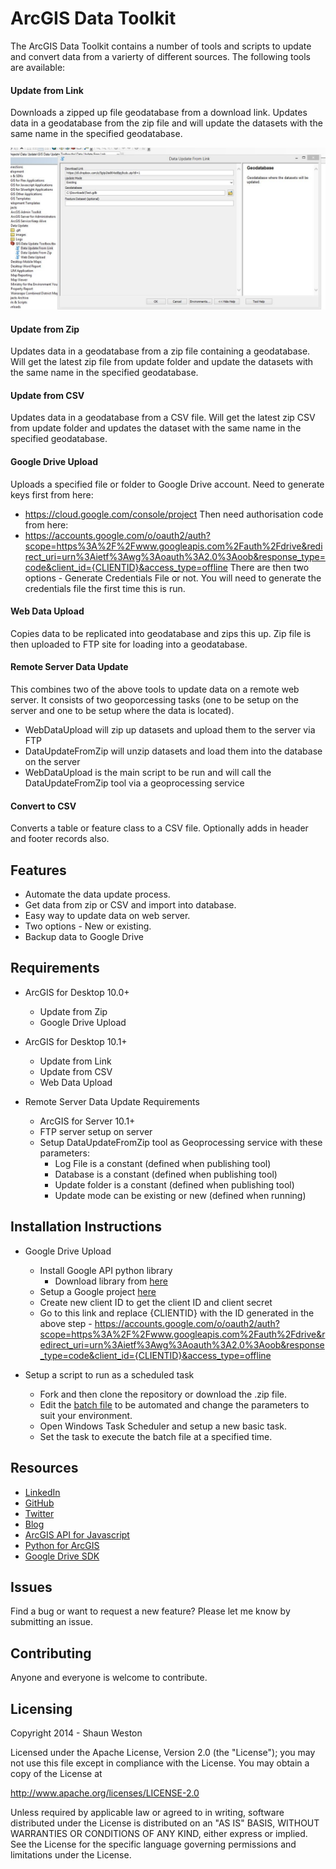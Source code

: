 # ArcGIS Data Toolkit

The ArcGIS Data Toolkit contains a number of tools and scripts to update and convert data from a varierty of different sources. The following tools are available:

#### Update from Link
Downloads a zipped up file geodatabase from a download link. Updates data in a geodatabase from the zip file and 
will update the datasets with the same name in the specified geodatabase.

![DataUpdateFromLinkScreenshot](/images/DataUpdateFromLinkScreenshot.jpg)

#### Update from Zip
Updates data in a geodatabase from a zip file containing a geodatabase. Will get the latest zip file from update folder and 
update the datasets with the same name in the specified geodatabase.

#### Update from CSV
Updates data in a geodatabase from a CSV file. Will get the latest zip CSV from update folder and 
updates the dataset with the same name in the specified geodatabase.

#### Google Drive Upload
Uploads a specified file or folder to Google Drive account. 
Need to generate keys first from here: 
* https://cloud.google.com/console/project 
Then need authorisation code from here: 
* https://accounts.google.com/o/oauth2/auth?scope=https%3A%2F%2Fwww.googleapis.com%2Fauth%2Fdrive&redirect_uri=urn%3Aietf%3Awg%3Aoauth%3A2.0%3Aoob&response_type=code&client_id={CLIENTID}&access_type=offline 
There are then two options - Generate Credentials File or not. You will need to generate the credentials file the first time this is run.

#### Web Data Upload
Copies data to be replicated into geodatabase and zips this up. Zip file is then uploaded to FTP site 
for loading into a geodatabase.

#### Remote Server Data Update
This combines two of the above tools to update data on a remote web server. It consists of two geoporcessing tasks (one to be
setup on the server and one to be setup where the data is located).

* WebDataUpload will zip up datasets and upload them to the server via FTP
* DataUpdateFromZip will unzip datasets and load them into the database on the server
* WebDataUpload is the main script to be run and will call the DataUpdateFromZip tool via a geoprocessing service

#### Convert to CSV
Converts a table or feature class to a CSV file. Optionally adds in header and footer records also.


## Features

* Automate the data update process.
* Get data from zip or CSV and import into database.
* Easy way to update data on web server.
* Two options - New or existing.
* Backup data to Google Drive


## Requirements

* ArcGIS for Desktop 10.0+
	* Update from Zip
	* Google Drive Upload

* ArcGIS for Desktop 10.1+
	* Update from Link
	* Update from CSV
	* Web Data Upload

* Remote Server Data Update Requirements
	* ArcGIS for Server 10.1+
	* FTP server setup on server
	* Setup DataUpdateFromZip tool as Geoprocessing service with these parameters:
		* Log File is a constant (defined when publishing tool)
		* Database is a constant (defined when publishing tool)
		* Update folder is a constant (defined when publishing tool)
		* Update mode can be existing or new (defined when running)


## Installation Instructions

* Google Drive Upload
	* Install Google API python library
		* Download library from [here](https://code.google.com/p/google-api-python-client) 
	* Setup a Google project [here](https://cloud.google.com/console/project)
	* Create new client ID to get the client ID and client secret
	* Go to this link and replace {CLIENTID} with the ID generated in the above step - https://accounts.google.com/o/oauth2/auth?scope=https%3A%2F%2Fwww.googleapis.com%2Fauth%2Fdrive&redirect_uri=urn%3Aietf%3Awg%3Aoauth%3A2.0%3Aoob&response_type=code&client_id={CLIENTID}&access_type=offline

* Setup a script to run as a scheduled task
	* Fork and then clone the repository or download the .zip file. 
	* Edit the [batch file](/Examples) to be automated and change the parameters to suit your environment.
	* Open Windows Task Scheduler and setup a new basic task.
	* Set the task to execute the batch file at a specified time.


## Resources

* [LinkedIn](http://www.linkedin.com/in/sfweston)
* [GitHub](https://github.com/WestonSF)
* [Twitter](https://twitter.com/Westonelli)
* [Blog](http://westonelli.wordpress.com)
* [ArcGIS API for Javascript](https://developers.arcgis.com/en/javascript)
* [Python for ArcGIS](http://resources.arcgis.com/en/communities/python)
* [Google Drive SDK](https://developers.google.com/drive/web)


## Issues

Find a bug or want to request a new feature?  Please let me know by submitting an issue.


## Contributing

Anyone and everyone is welcome to contribute. 


## Licensing
Copyright 2014 - Shaun Weston

Licensed under the Apache License, Version 2.0 (the "License");
you may not use this file except in compliance with the License.
You may obtain a copy of the License at

   http://www.apache.org/licenses/LICENSE-2.0

Unless required by applicable law or agreed to in writing, software
distributed under the License is distributed on an "AS IS" BASIS,
WITHOUT WARRANTIES OR CONDITIONS OF ANY KIND, either express or implied.
See the License for the specific language governing permissions and
limitations under the License.